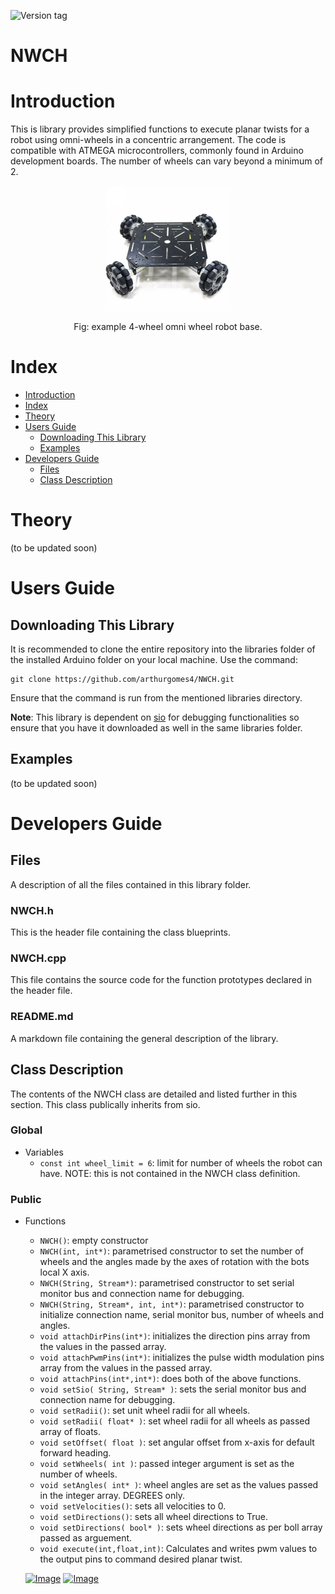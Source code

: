 ![Version tag](https://img.shields.io/badge/version-1.0.0-orange.svg)

# NWCH

# Introduction
This is library provides simplified functions to execute planar twists for a robot using omni-wheels in a concentric arrangement. The code is compatible with ATMEGA microcontrollers, commonly found in Arduino development boards. The number of wheels can vary beyond a minimum of 2.

<p align="center">
  <img src="./README_images/4wch.jpg" width="200" title="bot">
</p>

<p align="center">
    Fig: example 4-wheel omni wheel robot base.
</p>

# Index
- [Introduction](#introduction)
- [Index](#index)
- [Theory](#theory)
- [Users Guide](#users-guide)
    - [Downloading This Library](#downloading-this-library)
    - [Examples](#examples)
- [Developers Guide](#developers-guide)
    - [Files](#files)
    - [Class Description](#class-description)
# Theory
(to be updated soon)

# Users Guide

## Downloading This Library
It is recommended to clone the entire repository into the  libraries folder of the installed Arduino folder  on your local machine. Use the command:
```
git clone https://github.com/arthurgomes4/NWCH.git
```
Ensure that the command is run from the mentioned libraries directory.

**Note**: This library is dependent on [sio](https://github.com/arthurgomes4/sio) for debugging functionalities so ensure that you have it downloaded as well in the same libraries folder.

## Examples
(to be updated soon)

# Developers Guide

## Files
A description of all the files contained in this library folder.
### NWCH.h
This is the header file containing the class blueprints.
### NWCH.cpp
This file contains the source code for the function prototypes declared in the header file.
### README.md
A markdown file containing the general description of the library.

## Class Description
The contents of the NWCH class are detailed and listed further in this section. This class publically inherits from sio.
### Global
- Variables
    - ```const int wheel_limit = 6```: limit for number of wheels the robot can have. NOTE: this is not contained in the NWCH class definition.
### Public
- Functions
    - ```NWCH()```: empty constructor
    - ```NWCH(int, int*)```: parametrised constructor to set the number of wheels and the angles made by the axes of rotation with the bots local X axis. 
    - ```NWCH(String, Stream*)```: parametrised constructor to set serial monitor bus and connection name for debugging.
    - ```NWCH(String, Stream*, int, int*)```: parametrised constructor to initialize connection name, serial monitor bus, number of wheels and angles. 
    - ```void attachDirPins(int*)```: initializes the direction pins array from the values in the passed array.
    - ```void attachPwmPins(int*)```: initializes the pulse width modulation pins array from the values in the passed array.
    - ```void attachPins(int*,int*)```: does both of the above functions.
    - ```void setSio( String, Stream* )```: sets the  serial monitor bus and connection name for debugging.
    - ```void setRadii()```: set unit wheel radii for all wheels.
    - ```void setRadii( float* )```: set wheel radii for all wheels as passed array of floats.
    - ```void setOffset( float )```: set angular offset from x-axis for default forward heading. 
    - ```void setWheels( int )```: passed integer argument is set as the number of wheels.
    - ```void setAngles( int* )```: wheel angles are set as the values passed in the integer array. DEGREES only.
    - ```void setVelocities()```: sets all velocities to 0.
    - ```void setDirections()```: sets all wheel directions to True. 
    - ```void setDirections( bool* )```: sets wheel directions as per boll array passed as arguement.
    - ```void execute(int,float,int)```: Calculates and writes pwm values to the output pins to command desired planar twist. 

    [![Image](https://img.shields.io/badge/developed%20using-VSCode-green.svg)](https://code.visualstudio.com/)
[![Image](https://img.shields.io/badge/Developer-arthurgomes4-blue.svg)](https://github.com/arthurgomes4)

